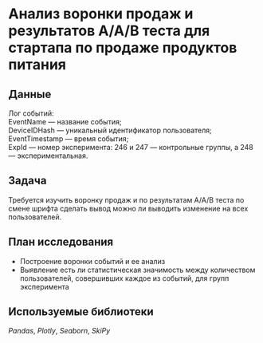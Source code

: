 # Анализ воронки продаж и результатов A/A/B теста для стартапа по продаже продуктов питания


## Данные

Лог событий:  
EventName — название события;  
DeviceIDHash — уникальный идентификатор пользователя;  
EventTimestamp — время события;  
ExpId — номер эксперимента: 246 и 247 — контрольные группы, а 248 — экспериментальная.

## Задача

Требуется изучить воронку продаж и по результатам A/A/B теста по смене шрифта сделать вывод можно ли выводить
изменение на всех пользователей. 

## План исследования

- Построение воронки событий и ее анализ
- Выявление есть ли статистическая значимость между количеством пользователей, совершивших каждое из событий, для групп эксперимента

## Используемые библиотеки

*Pandas*, *Plotly*, *Seaborn*, *SkiPy*
